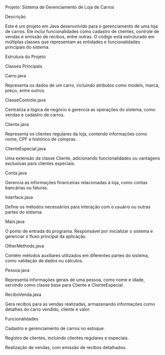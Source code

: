 Projeto: Sistema de Gerenciamento de Loja de Carros

Descrição

Este é um projeto em Java desenvolvido para o gerenciamento de uma loja de carros. Ele inclui funcionalidades como cadastro de clientes, controle de vendas e emissão de recibos, entre outras. O código está estruturado em múltiplas classes que representam as entidades e funcionalidades principais do sistema.

Estrutura do Projeto

Classes Principais

Carro.java

Representa os dados de um carro, incluindo atributos como modelo, marca, preço, entre outros.

ClasseControle.java

Centraliza a lógica de negócio e gerencia as operações do sistema, como vendas e cadastro de carros.

Cliente.java

Representa os clientes regulares da loja, contendo informações como nome, CPF e histórico de compras.

ClienteEspecial.java

Uma extensão da classe Cliente, adicionando funcionalidades ou vantagens exclusivas para clientes especiais.

Conta.java

Gerencia as informações financeiras relacionadas à loja, como contas bancárias ou faturas.

Interface.java

Define os métodos necessários para interação com o usuário ou outras partes do sistema.

Main.java

O ponto de entrada do programa. Responsável por inicializar o sistema e gerenciar o fluxo principal da aplicação.

OtherMethods.java

Contém métodos auxiliares utilizados em diferentes partes do sistema, como validação de dados ou cálculos.

Pessoa.java

Representa informações gerais de uma pessoa, como nome e idade, servindo como classe base para Cliente e ClienteEspecial.

ReciboVenda.java

Gera recibos para as vendas realizadas, armazenando informações como detalhes do carro vendido, cliente e valor.

Funcionalidades

Cadastro e gerenciamento de carros no estoque.

Registro de clientes, incluindo clientes regulares e especiais.

Realização de vendas, com emissão de recibos detalhados.
